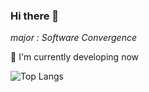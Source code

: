### Hi there 👋

<!--
**ddyeon/ddyeon** is a ✨ _special_ ✨ repository because its `README.md` (this file) appears on your GitHub profile.-->

*major : Software Convergence*  

&#127807; I'm currently developing now   

![Top Langs](https://github-readme-stats.vercel.app/api/top-langs?username=ddyeon&layout=compact)
